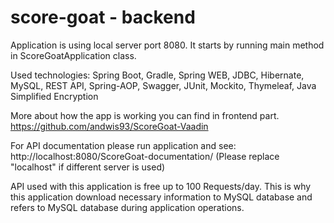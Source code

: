 # score-goat - backend

Application is using local server port 8080.
It starts by running main method in ScoreGoatApplication class.

Used technologies:
Spring Boot, Gradle, Spring WEB,
JDBC, Hibernate, MySQL, REST API,
Spring-AOP, Swagger, JUnit, Mockito,
Thymeleaf, Java Simplified Encryption

More about how the app is working you can find in frontend part.
https://github.com/andwis93/ScoreGoat-Vaadin 

For API documentation please run application and see:
http://localhost:8080/ScoreGoat-documentation/
(Please replace "localhost" if different server is used)


API used with this application is free up to 100 Requests/day. This is why this application download necessary information 
to MySQL database and refers to MySQL database during application operations.